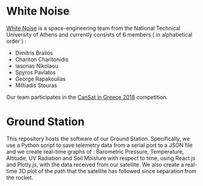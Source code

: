 # White Noise
[White Noise](https://www.facebook.com/WhiteNoiseGRE/) is a space-engineering team from the National Technical University of Athens and currently consists of 6 members ( in alphabetical order ) :

 - Dimitris Bralios
 - Chariton Charitonidis
 - Iasonas Nikolaou
 - Spyros Pavlatos
 - George Rapakoulias
 - Miltiadis Stouras

Our team participates in the [CanSat in Greece 2018](https://cansat.gr/) competition.

# Ground Station
This repository hosts the software of our Ground Station. Specifically, we use a Python script to save telemetry data from a serial port to a JSON file and we create real-time graphs of : Barometric Pressure, Temperature, Altitude, UV Radiation and Soil Moisture with respect to time, using React.js and Plotly.js, with the data received from our satellite. We also create a real-time 3D plot of the path that the satellite has followed since separation from the rocket.
